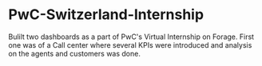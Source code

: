 # PwC-Switzerland-Internship
Bulilt two dashboards as a part of PwC's Virtual Internship on Forage. First one was of a Call center where several KPIs were introduced and analysis on the agents and customers was done. 
